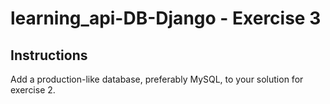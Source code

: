 # learning_api-DB-Django - Exercise 3

## Instructions

Add a production-like database, preferably MySQL, to your solution for exercise 2.